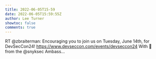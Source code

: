 ```yaml
---
title: 2022-06-05T15-59
date: 2022-06-05T15:59:55Z
author: Lee Turner
showtoc: false
comments: true
---
```


RT @zbraiterman: Encouraging you to join us on Tuesday, June 14th, for DevSecCon24! https://www.devseccon.com/events/devseccon24 With 💜 from the @snyksec Ambass…

